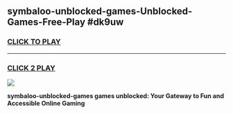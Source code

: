 
## symbaloo-unblocked-games-Unblocked-Games-Free-Play #dk9uw
<h3>
<a href="https://us.freeplayer.one?title=symbaloo-unblocked-games&ref=9M">CLICK TO PLAY</a></h3>
<hr>

<h3>
<a href="https://us.freeplayer.one?title=symbaloo-unblocked-games&ref=9M">CLICK 2 PLAY</a>
  
</h3>

<a href="https://us.freeplayer.one?title=symbaloo-unblocked-games&ref=9M"><img src="https://clearcache.store/games.png"></a>


**symbaloo-unblocked-games games unblocked: Your Gateway to Fun and Accessible Online Gaming**

